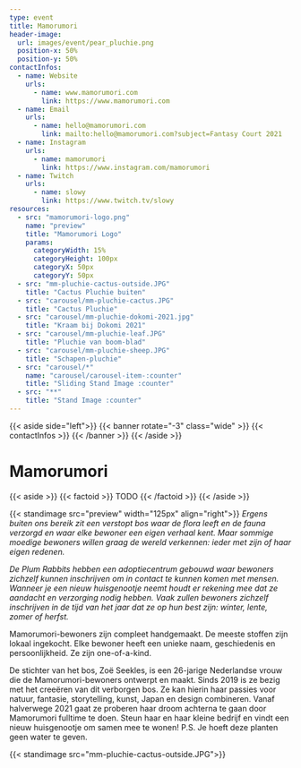 ```yaml
---
type: event
title: Mamorumori
header-image:
  url: images/event/pear_pluchie.png
  position-x: 50%
  position-y: 50%
contactInfos:
  - name: Website
    urls:
      - name: www.mamorumori.com
        link: https://www.mamorumori.com
  - name: Email
    urls:
      - name: hello@mamorumori.com
        link: mailto:hello@mamorumori.com?subject=Fantasy Court 2021
  - name: Instagram
    urls:
      - name: mamorumori
        link: https://www.instagram.com/mamorumori
  - name: Twitch
    urls:
      - name: slowy
        link: https://www.twitch.tv/slowy
resources:
  - src: "mamorumori-logo.png"
    name: "preview"
    title: "Mamorumori Logo"
    params:
      categoryWidth: 15%
      categoryHeight: 100px
      categoryX: 50px
      categoryY: 50px
  - src: "mm-pluchie-cactus-outside.JPG"
    title: "Cactus Pluchie buiten"
  - src: "carousel/mm-pluchie-cactus.JPG"
    title: "Cactus Pluchie"
  - src: "carousel/mm-pluchie-dokomi-2021.jpg"
    title: "Kraam bij Dokomi 2021"
  - src: "carousel/mm-pluchie-leaf.JPG"
    title: "Pluchie van boom-blad"
  - src: "carousel/mm-pluchie-sheep.JPG"
    title: "Schapen-pluchie"
  - src: "carousel/*"
    name: "carousel/carousel-item-:counter"
    title: "Sliding Stand Image :counter"
  - src: "**"
    title: "Stand Image :counter"
---
```

{{< aside side="left">}}
  {{< banner rotate="-3" class="wide" >}}
      {{< contactInfos >}}
  {{< /banner >}}
{{< /aside >}}


# Mamorumori
{{< aside >}}
    {{< factoid >}}
       TODO
    {{< /factoid >}}
{{< /aside >}}

{{< standimage src="preview" width="125px" align="right">}}
_Ergens buiten ons bereik zit een verstopt bos waar de flora leeft en de fauna verzorgd en waar elke bewoner een eigen verhaal kent. Maar sommige moedige bewoners willen graag de wereld verkennen: ieder met zijn of haar eigen redenen._

_De Plum Rabbits hebben een adoptiecentrum gebouwd waar bewoners zichzelf kunnen inschrijven om in contact te kunnen komen met mensen. Wanneer je een nieuw huisgenootje neemt houdt er rekening mee dat ze aandacht en verzorging nodig hebben. Vaak zullen bewoners zichzelf inschrijven in de tijd van het jaar dat ze op hun best zijn: winter, lente, zomer of herfst._

Mamorumori-bewoners zijn compleet handgemaakt. De meeste stoffen zijn lokaal ingekocht. Elke bewoner heeft een unieke naam, geschiedenis en persoonlijkheid. Ze zijn one-of-a-kind.

De stichter van het bos, Zoë Seekles, is een 26-jarige Nederlandse vrouw die de Mamorumori-bewoners ontwerpt en maakt. Sinds 2019 is ze bezig met het creeëren van dit verborgen bos. Ze kan hierin haar passies voor natuur, fantasie, storytelling, kunst, Japan en design combineren. Vanaf halverwege 2021 gaat ze proberen haar droom achterna te gaan door Mamorumori fulltime te doen. Steun haar en haar kleine bedrijf en vindt een nieuw huisgenootje om samen mee te wonen! P.S. Je hoeft deze planten geen water te geven.

{{< standimage src="mm-pluchie-cactus-outside.JPG">}}

